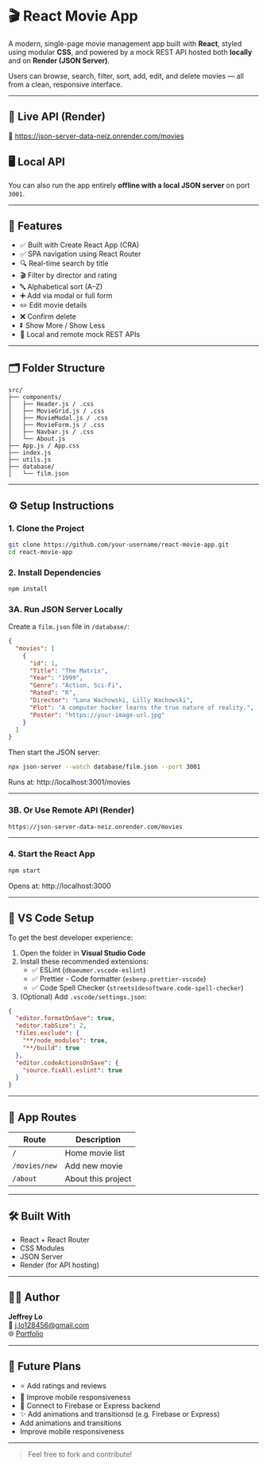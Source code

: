 # 🎬 React Movie App

A modern, single-page movie management app built with **React**, styled using modular **CSS**, and powered by a mock REST API hosted both **locally** and on **Render (JSON Server)**.

Users can browse, search, filter, sort, add, edit, and delete movies — all from a clean, responsive interface.

---

## 🔗 Live API (Render)

📡 https://json-server-data-neiz.onrender.com/movies

## 🖥️ Local API

You can also run the app entirely **offline with a local JSON server** on port `3001`.

---

## 🚀 Features

- ✅ Built with Create React App (CRA)
- ✅ SPA navigation using React Router
- 🔍 Real-time search by title
- 🎬 Filter by director and rating
- 🔤 Alphabetical sort (A–Z)
- ➕ Add via modal or full form
- ✏️ Edit movie details
- ❌ Confirm delete
- ⏬ Show More / Show Less
- 🧪 Local and remote mock REST APIs

---

## 🗂 Folder Structure

```
src/
├── components/
│   ├── Header.js / .css
│   ├── MovieGrid.js / .css
│   ├── MovieModal.js / .css
│   ├── MovieForm.js / .css
│   ├── Navbar.js / .css
│   └── About.js
├── App.js / App.css
├── index.js
├── utils.js
├── database/
│   └── film.json
```

---

## ⚙️ Setup Instructions

### 1. Clone the Project

```bash
git clone https://github.com/your-username/react-movie-app.git
cd react-movie-app
```

### 2. Install Dependencies

```bash
npm install
```

### 3A. Run JSON Server Locally

Create a `film.json` file in `/database/`:

```json
{
  "movies": [
    {
      "id": 1,
      "Title": "The Matrix",
      "Year": "1999",
      "Genre": "Action, Sci-Fi",
      "Rated": "R",
      "Director": "Lana Wachowski, Lilly Wachowski",
      "Plot": "A computer hacker learns the true nature of reality.",
      "Poster": "https://your-image-url.jpg"
    }
  ]
}
```

Then start the JSON server:

```bash
npx json-server --watch database/film.json --port 3001
```

Runs at: http://localhost:3001/movies

---

### 3B. Or Use Remote API (Render)

```plaintext
https://json-server-data-neiz.onrender.com/movies
```

---

### 4. Start the React App

```bash
npm start
```

Opens at: http://localhost:3000

---

## 🔧 VS Code Setup

To get the best developer experience:

1. Open the folder in **Visual Studio Code**
2. Install these recommended extensions:
   - ✅ ESLint (`dbaeumer.vscode-eslint`)
   - ✅ Prettier - Code formatter (`esbenp.prettier-vscode`)
   - ✅ Code Spell Checker (`streetsidesoftware.code-spell-checker`)
3. (Optional) Add `.vscode/settings.json`:

```json
{
  "editor.formatOnSave": true,
  "editor.tabSize": 2,
  "files.exclude": {
    "**/node_modules": true,
    "**/build": true
  },
  "editor.codeActionsOnSave": {
    "source.fixAll.eslint": true
  }
}
```

---

## 🔀 App Routes

| Route           | Description         |
|----------------|---------------------|
| `/`            | Home movie list     |
| `/movies/new`  | Add new movie       |
| `/about`       | About this project  |

---

## 🛠 Built With

- React + React Router
- CSS Modules
- JSON Server
- Render (for API hosting)

---

## 🙋‍♂️ Author

**Jeffrey Lo**  
📧 [j.lo128456@gmail.com](mailto:j.lo128456@gmail.com)  
🌐 [Portfolio](https://jlo128456.github.io/Personal_Blog/)

---

## 🌱 Future Plans

- ⭐ Add ratings and reviews
- 📱 Improve mobile responsiveness
- 🧠 Connect to Firebase or Express backend
- ✨ Add animations and transitionsd (e.g. Firebase or Express)
- Add animations and transitions
- Improve mobile responsiveness

---

> Feel free to fork and contribute!
